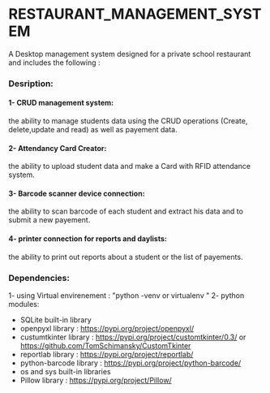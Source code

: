 # RESTAURANT_MANAGEMENT_SYSTEM
A  Desktop management system designed for a private school restaurant and includes the following :
### Desription:
#### 1- CRUD management system:
the ability to manage students data using the CRUD operations (Create, delete,update and read) as well as payement data.
#### 2- Attendancy Card Creator:
the ability to upload student data and make a Card with RFID attendance system.
#### 3- Barcode scanner device connection:
the ability to scan barcode of each student and extract his data and to submit a new payement.
#### 4- printer connection for reports and daylists:
the ability to print out reports about a student or the list of payements.

### Dependencies:
1- using Virtual envirenement : "python -venv or virtualenv <name>"
2- python modules:
   - SQLite built-in library
   - openpyxl library : https://pypi.org/project/openpyxl/
   - custumtkinter library : https://pypi.org/project/customtkinter/0.3/ or https://github.com/TomSchimansky/CustomTkinter
   - reportlab library : https://pypi.org/project/reportlab/
   - python-barcode library : https://pypi.org/project/python-barcode/
   - os and sys built-in  libraries
   - Pillow library : https://pypi.org/project/Pillow/
     
